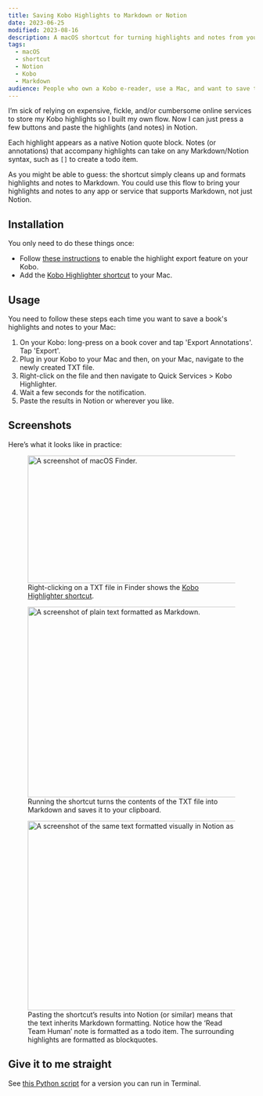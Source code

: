 ```yaml
---
title: Saving Kobo Highlights to Markdown or Notion
date: 2023-06-25
modified: 2023-08-16
description: A macOS shortcut for turning highlights and notes from your Kobo into Markdown.
tags:
  - macOS
  - shortcut
  - Notion
  - Kobo
  - Markdown
audience: People who own a Kobo e-reader, use a Mac, and want to save their highlights and notes in Markdown format for tools like Notion.
---
```


I’m sick of relying on expensive, fickle, and/or cumbersome online services to store my Kobo highlights so I built my own flow. Now I can just press a few buttons and paste the highlights (and notes) in Notion.

Each highlight appears as a native Notion quote block. Notes (or annotations) that accompany highlights can take on any Markdown/Notion syntax, such as `[]` to create a todo item.

As you might be able to guess: the shortcut simply cleans up and formats highlights and notes to Markdown. You could use this flow to bring your highlights and notes to any app or service that supports Markdown, not just Notion.

## Installation

You only need to do these things once:

- Follow [these instructions](https://www.reddit.com/r/kobo/comments/7swz6v/comment/dtnxr2r/) to enable the highlight export feature on your Kobo.
- Add the [Kobo Highlighter shortcut](https://www.icloud.com/shortcuts/3b4336f383764076bc2c2f6f8d336db7) to your Mac.

## Usage

You need to follow these steps each time you want to save a book's highlights and notes to your Mac:

1. On your Kobo: long-press on a book cover and tap 'Export Annotations'. Tap 'Export'.
2. Plug in your Kobo to your Mac and then, on your Mac, navigate to the newly created TXT file.
3. Right-click on the file and then navigate to Quick Services > Kobo Highlighter.
4. Wait a few seconds for the notification.
5. Paste the results in Notion or wherever you like.

## Screenshots

Here’s what it looks like in practice:

<figure>
  <img src="{% extSrc 'kobo-shortcut.png' %}"
  srcset="{% extSrcset 'kobo-shortcut.png' %}"
  alt="A screenshot of macOS Finder."
  width="1088"
  height="260"
  loading="lazy">
  <figcaption>Right-clicking on a TXT file in Finder shows the <a href="https://www.icloud.com/shortcuts/3b4336f383764076bc2c2f6f8d336db7">Kobo Highlighter shortcut</a>.</figcaption>
</figure>

<figure>
  <img src="{% extSrc 'kobo-markdown.png' %}"
  srcset="{% extSrcset 'kobo-markdown.png' %}"
  alt="A screenshot of plain text formatted as Markdown."
  width="1716"
  height="388"
  loading="lazy">
  <figcaption>Running the shortcut turns the contents of the TXT file into Markdown and saves it to your clipboard.</figcaption>
</figure>

<figure>
  <img src="{% extSrc 'kobo-notion.png' %}"
  srcset="{% extSrcset 'kobo-notion.png' %}"
  alt="A screenshot of the same text formatted visually in Notion as blockquotes and a todo item."
  width="1488"
  height="386"
  loading="lazy">
  <figcaption>Pasting the shortcut’s results into Notion (or similar) means that the text inherits Markdown formatting. Notice how the ‘Read Team Human’ note is formatted as a todo item. The surrounding highlights are formatted as blockquotes.</figcaption>
</figure>

## Give it to me straight

See [this Python script](https://gist.github.com/dnywh/fd3fce09290b194e003c6870f153fd98) for a version you can run in Terminal.
